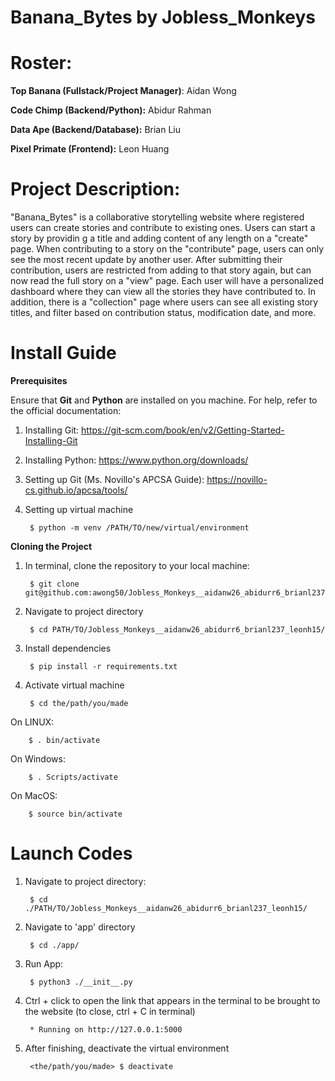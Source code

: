 # Banana_Bytes by Jobless_Monkeys
# Roster:
**Top Banana (Fullstack/Project Manager)**: Aidan Wong 

**Code Chimp (Backend/Python):** Abidur Rahman

**Data Ape (Backend/Database):** Brian Liu

**Pixel Primate (Frontend):** Leon Huang

# Project Description:

"Banana_Bytes" is a collaborative storytelling website where registered users can create stories and contribute to existing ones. Users can start a story by providin   g a title and adding content of any length on a "create" page. When contributing to a story on the "contribute" page, users can only see the most recent update by another user. After submitting their contribution, users are restricted from adding to that story again, but can now read the full story on a "view" page. Each user will have a personalized dashboard where they can view all the stories they have contributed to. In addition, there is a "collection" page where users can see all existing story titles, and filter based on contribution status, modification date, and more.

# Install Guide

**Prerequisites**

Ensure that **Git** and **Python** are installed on you machine. For help, refer to the official documentation:
   1. Installing Git: https://git-scm.com/book/en/v2/Getting-Started-Installing-Git 
   2. Installing Python: https://www.python.org/downloads/ 
   3. Setting up Git (Ms. Novillo's APCSA Guide): https://novillo-cs.github.io/apcsa/tools/
   4. Setting up virtual machine 
           
           $ python -m venv /PATH/TO/new/virtual/environment
         

**Cloning the Project**
1. In terminal, clone the repository to your local machine: 

        $ git clone git@github.com:awong50/Jobless_Monkeys__aidanw26_abidurr6_brianl237_leonh15.git

2. Navigate to project directory

        $ cd PATH/TO/Jobless_Monkeys__aidanw26_abidurr6_brianl237_leonh15/
        
3. Install dependencies

        $ pip install -r requirements.txt

4. Activate virtual machine

        $ cd the/path/you/made
        
On LINUX:

        $ . bin/activate
        
On Windows:

        $ . Scripts/activate
        
On MacOS:

        $ source bin/activate
        
# Launch Codes

1. Navigate to project directory:

        $ cd ./PATH/TO/Jobless_Monkeys__aidanw26_abidurr6_brianl237_leonh15/
    
2. Navigate to 'app' directory

        $ cd ./app/

3. Run App:

        $ python3 ./__init__.py
    
4. Ctrl + click to open the link that appears in the terminal to be brought to the website (to close, ctrl + C in terminal)

        * Running on http://127.0.0.1:5000
        
5. After finishing, deactivate the virtual environment

        <the/path/you/made> $ deactivate

